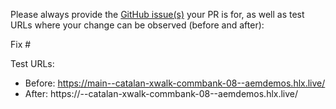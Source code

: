 Please always provide the [GitHub issue(s)](../issues) your PR is for, as well as test URLs where your change can be observed (before and after):

Fix #<gh-issue-id>

Test URLs:
- Before: https://main--catalan-xwalk-commbank-08--aemdemos.hlx.live/
- After: https://<branch>--catalan-xwalk-commbank-08--aemdemos.hlx.live/
